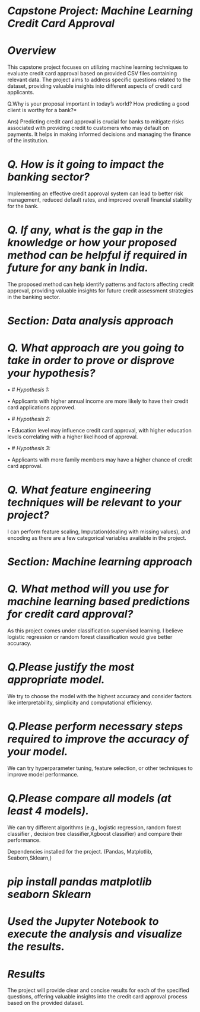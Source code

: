 # *Capstone Project: Machine Learning Credit Card Approval*

# *Overview*

This capstone project focuses on utilizing machine learning techniques to evaluate credit card approval based on provided CSV files containing relevant data. The project aims to address specific questions related to the dataset, providing valuable insights into different aspects of credit card applicants.



 Q.Why is your proposal important in today’s world? How predicting a good client is
worthy for a bank?*

Ans) Predicting credit card approval is crucial for banks to mitigate risks associated with providing credit to customers who may default on payments.
     It helps in making informed decisions and managing the finance of the institution.
     
# *Q. How is it going to impact the banking sector?*
Implementing an effective credit approval system can lead to better risk management, reduced default rates, and improved overall financial stability for the bank.

# *Q. If any, what is the gap in the knowledge or how your proposed method can be helpful if required in future for any bank in India.*
The proposed method can help identify patterns and factors affecting credit approval, providing valuable insights for future credit assessment strategies in the banking sector.
 
# *Section: Data analysis approach*


# *Q. What approach are you going to take in order to prove or disprove your hypothesis?*

•	# *Hypothesis 1:*

•	Applicants with higher annual income are more likely to have their credit card applications approved.

•	# *Hypothesis 2:*

•	Education level may influence credit card approval, with higher education levels correlating with a higher likelihood of approval.

•	# *Hypothesis 3:*

•	Applicants with more family members may have a higher chance of credit card approval.
# *Q. What feature engineering techniques will be relevant to your project?*

I can perform feature scaling, Imputation(dealing with missing values), and encoding as there are a few categorical variables available in the project.
 
# *Section: Machine learning approach*


# *Q. What method will you use for machine learning based predictions for credit card approval?*

As this project comes under classification supervised learning. I believe logistic regression or random forest classification
would give better accuracy.

# *Q.Please justify the most appropriate model.*

We try to choose the model with the highest accuracy and consider factors like interpretability, simplicity and computational efficiency.
# *Q.Please perform necessary steps required to improve the accuracy of your model.*

We can try hyperparameter tuning, feature selection, or other techniques to improve model performance.

# *Q.Please compare all models (at least 4 models).*

We can try different algorithms (e.g., logistic regression, random forest classifier , decision tree classifier,Xgboost classifier) and compare their performance.

 
 Dependencies installed for the project. (Pandas, Matplotlib, Seaborn,Sklearn,)

# *pip install pandas matplotlib seaborn Sklearn*

# *Used the Jupyter Notebook to execute the analysis and visualize the results.*


# *Results*

The project will provide clear and concise results for each of the specified questions, offering valuable insights into the credit card approval process based on the provided dataset.



